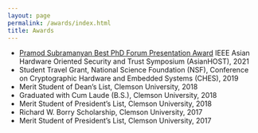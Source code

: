 ```yaml
---
layout: page
permalink: /awards/index.html
title: Awards
---
```


- [Pramod Subramanyan Best PhD Forum Presentation Award](https://www.asianhost.org/2021/awards.htm) IEEE Asian Hardware Oriented Security and Trust Symposium (AsianHOST), 2021
- Student Travel Grant, National Science Foundation (NSF), Conference on Cryptographic Hardware and Embedded Systems (CHES), 2019
- Merit Student of Dean’s List, Clemson University, 2018
- Graduated with Cum Laude (B.S.), Clemson University, 2018
- Merit Student of President’s List, Clemson University, 2018
- Richard W. Borry Scholarship, Clemson University, 2017
- Merit Student of President’s List, Clemson University, 2017


